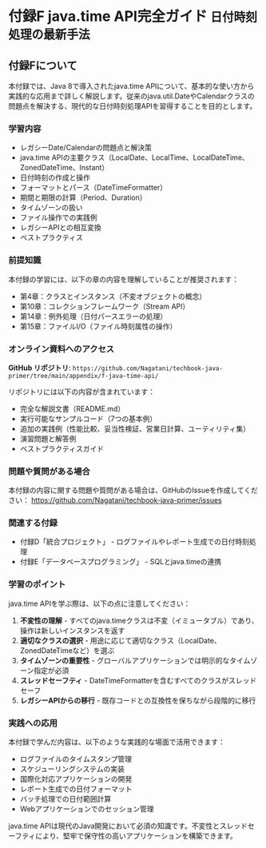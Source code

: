 # <b>付録F</b> <span>java.time API完全ガイド</span> <small>日付時刻処理の最新手法</small>

## 付録Fについて

本付録では、Java 8で導入されたjava.time APIについて、基本的な使い方から実践的な応用まで詳しく解説します。従来のjava.util.DateやCalendarクラスの問題点を解決する、現代的な日付時刻処理APIを習得することを目的とします。

### 学習内容

- レガシーDate/Calendarの問題点と解決策
- java.time APIの主要クラス（LocalDate、LocalTime、LocalDateTime、ZonedDateTime、Instant）
- 日付時刻の作成と操作
- フォーマットとパース（DateTimeFormatter）
- 期間と期限の計算（Period、Duration）
- タイムゾーンの扱い
- ファイル操作での実践例
- レガシーAPIとの相互変換
- ベストプラクティス

### 前提知識

本付録の学習には、以下の章の内容を理解していることが推奨されます：

- 第4章：クラスとインスタンス（不変オブジェクトの概念）
- 第10章：コレクションフレームワーク（Stream API）
- 第14章：例外処理（日付パースエラーの処理）
- 第15章：ファイルI/O（ファイル時刻属性の操作）

### オンライン資料へのアクセス

**GitHub リポジトリ**: `https://github.com/Nagatani/techbook-java-primer/tree/main/appendix/f-java-time-api/`

リポジトリには以下の内容が含まれています：

- 完全な解説文書（README.md）
- 実行可能なサンプルコード（7つの基本例）
- 追加の実践例（性能比較、妥当性検証、営業日計算、ユーティリティ集）
- 演習問題と解答例
- ベストプラクティスガイド

### 問題や質問がある場合

本付録の内容に関する問題や質問がある場合は、GitHubのIssueを作成してください：
https://github.com/Nagatani/techbook-java-primer/issues

### 関連する付録

- 付録D「統合プロジェクト」 - ログファイルやレポート生成での日付時刻処理
- 付録E「データベースプログラミング」 - SQLとjava.timeの連携

### 学習のポイント

java.time APIを学ぶ際は、以下の点に注意してください：

1. **不変性の理解** - すべてのjava.timeクラスは不変（イミュータブル）であり、操作は新しいインスタンスを返す
2. **適切なクラスの選択** - 用途に応じて適切なクラス（LocalDate、ZonedDateTimeなど）を選ぶ
3. **タイムゾーンの重要性** - グローバルアプリケーションでは明示的なタイムゾーン指定が必須
4. **スレッドセーフティ** - DateTimeFormatterを含むすべてのクラスがスレッドセーフ
5. **レガシーAPIからの移行** - 既存コードとの互換性を保ちながら段階的に移行

### 実践への応用

本付録で学んだ内容は、以下のような実践的な場面で活用できます：

- ログファイルのタイムスタンプ管理
- スケジューリングシステムの実装
- 国際化対応アプリケーションの開発
- レポート生成での日付フォーマット
- バッチ処理での日付範囲計算
- Webアプリケーションでのセッション管理

java.time APIは現代のJava開発において必須の知識です。不変性とスレッドセーフティにより、堅牢で保守性の高いアプリケーションを構築できます。